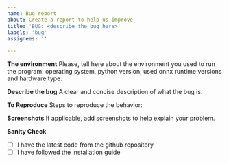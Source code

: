 ```yaml
---
name: Bug report
about: Create a report to help us improve
title: 'BUG: <describe the bug here>'
labels: 'bug'
assignees: ''

---
```

**The environment**
Please, tell here about the environment you used to run the program: operating system, python version, used onnx runtime versions and hardware type. 

**Describe the bug**
A clear and concise description of what the bug is.

**To Reproduce**
Steps to reproduce the behavior: <describe the steps here>

**Screenshots**
If applicable, add screenshots to help explain your problem.

**Sanity Check**
- [ ] I have the latest code from the github repository
- [ ] I have followed the installation guide
